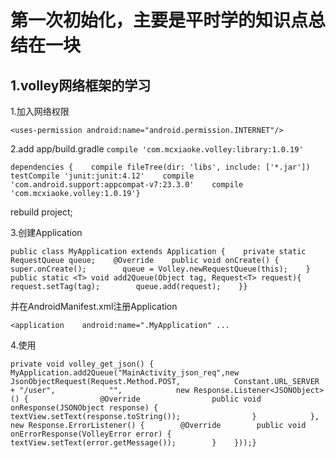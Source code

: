 # 第一次初始化，主要是平时学的知识点总结在一块

## 1.volley网络框架的学习

1.加入网络权限

`<uses-permission android:name="android.permission.INTERNET"/>`

2.add app/build.gradle `compile 'com.mcxiaoke.volley:library:1.0.19'`

`dependencies {    compile fileTree(dir: 'libs', include: ['*.jar'])    testCompile 'junit:junit:4.12'    compile 'com.android.support:appcompat-v7:23.3.0'    compile 'com.mcxiaoke.volley:1.0.19'}`

rebuild project;

3.创建Application

`public class MyApplication extends Application {    private static RequestQueue queue;    @Override    public void onCreate() {        super.onCreate();        queue = Volley.newRequestQueue(this);    }    public static <T> void add2Queue(Object tag, Request<T> request){        request.setTag(tag);        queue.add(request);    }}`

并在AndroidManifest.xml注册Application

`<application    android:name=".MyApplication" ...`

4.使用

`private void volley_get_json() {    MyApplication.add2Queue("MainActivity_json_req",new JsonObjectRequest(Request.Method.POST,            Constant.URL_SERVER + "/user",            "",            new Response.Listener<JSONObject>() {                @Override                public void onResponse(JSONObject response) {                    textView.setText(response.toString());                }            }, new Response.ErrorListener() {        @Override        public void onErrorResponse(VolleyError error) {            textView.setText(error.getMessage());        }    }));}`